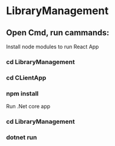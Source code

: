 # LibraryManagement

## Open Cmd, run cammands:
Install node modules to run React App
### cd LibraryManagement 
### cd CLientApp
### npm install

Run .Net core app
### cd LibraryManagement
### dotnet run
